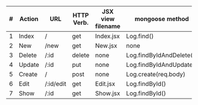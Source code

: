 |   #	|   Action	|   URL	|  HTTP Verb. 	|   JSX view filename	|   mongoose method	|
|---	|---	    |---	|---	        |---	                |---	            |
|   1	|  Index 	|  / 	|  get 	        |   Index.jsx	            |   Log.find()	            |
|   2	|  New 	    |  /new |  get 	        |   New.jsx	                |   none	            |
|   3	|  Delete 	|  /:id |  delete       |   none	                |   Log.findByIdAndDelete()	            |
|   4	|  Update 	|  /:id	|  put 	        |   none	                |   Log.findByIdAndUpdate()	            |
|   5	|  Create 	|  /	|  post         |   none	                |  Log.create(req.body) 	            |
|   6	|  Edit 	|/:id/edit|get   	    |   Edit.jsx                |   Log.findById()	            |
|   7	|  Show 	|  /:id	|  get  	    |   Show.jsx                |    Log.findById()		            |  